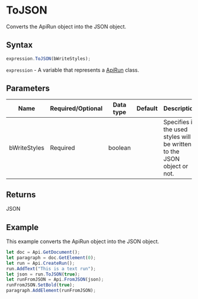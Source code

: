 # ToJSON

Converts the ApiRun object into the JSON object.

## Syntax

```javascript
expression.ToJSON(bWriteStyles);
```

`expression` - A variable that represents a [ApiRun](../ApiRun.md) class.

## Parameters

| **Name** | **Required/Optional** | **Data type** | **Default** | **Description** |
| ------------- | ------------- | ------------- | ------------- | ------------- |
| bWriteStyles | Required | boolean |  | Specifies if the used styles will be written to the JSON object or not. |

## Returns

JSON

## Example

This example converts the ApiRun object into the JSON object.

```javascript editor-docx
let doc = Api.GetDocument();
let paragraph = doc.GetElement(0);
let run = Api.CreateRun();
run.AddText("This is a text run");
let json = run.ToJSON(true);
let runFromJSON = Api.FromJSON(json);
runFromJSON.SetBold(true);
paragraph.AddElement(runFromJSON);
```
